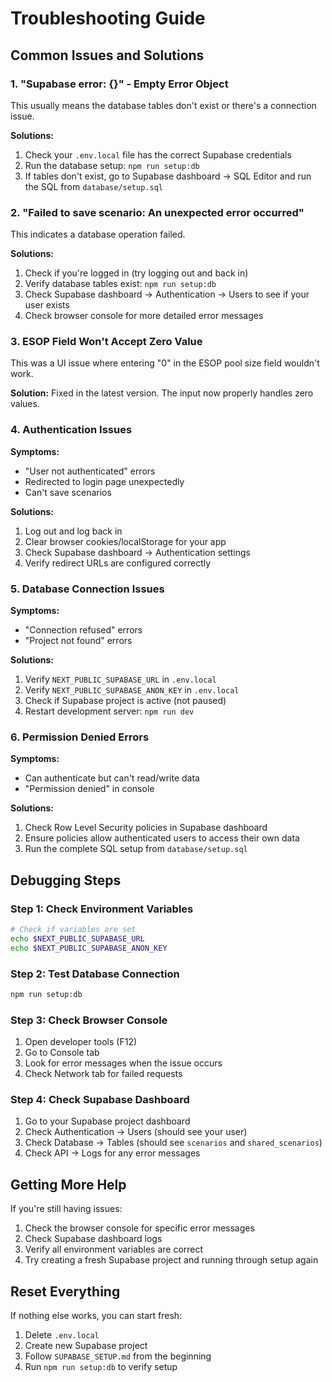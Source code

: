 # Troubleshooting Guide

## Common Issues and Solutions

### 1. "Supabase error: {}" - Empty Error Object

This usually means the database tables don't exist or there's a connection issue.

**Solutions:**
1. Check your `.env.local` file has the correct Supabase credentials
2. Run the database setup: `npm run setup:db`
3. If tables don't exist, go to Supabase dashboard → SQL Editor and run the SQL from `database/setup.sql`

### 2. "Failed to save scenario: An unexpected error occurred"

This indicates a database operation failed.

**Solutions:**
1. Check if you're logged in (try logging out and back in)
2. Verify database tables exist: `npm run setup:db`
3. Check Supabase dashboard → Authentication → Users to see if your user exists
4. Check browser console for more detailed error messages

### 3. ESOP Field Won't Accept Zero Value

This was a UI issue where entering "0" in the ESOP pool size field wouldn't work.

**Solution:** Fixed in the latest version. The input now properly handles zero values.

### 4. Authentication Issues

**Symptoms:**
- "User not authenticated" errors
- Redirected to login page unexpectedly
- Can't save scenarios

**Solutions:**
1. Log out and log back in
2. Clear browser cookies/localStorage for your app
3. Check Supabase dashboard → Authentication settings
4. Verify redirect URLs are configured correctly

### 5. Database Connection Issues

**Symptoms:**
- "Connection refused" errors
- "Project not found" errors

**Solutions:**
1. Verify `NEXT_PUBLIC_SUPABASE_URL` in `.env.local`
2. Verify `NEXT_PUBLIC_SUPABASE_ANON_KEY` in `.env.local`
3. Check if Supabase project is active (not paused)
4. Restart development server: `npm run dev`

### 6. Permission Denied Errors

**Symptoms:**
- Can authenticate but can't read/write data
- "Permission denied" in console

**Solutions:**
1. Check Row Level Security policies in Supabase dashboard
2. Ensure policies allow authenticated users to access their own data
3. Run the complete SQL setup from `database/setup.sql`

## Debugging Steps

### Step 1: Check Environment Variables
```bash
# Check if variables are set
echo $NEXT_PUBLIC_SUPABASE_URL
echo $NEXT_PUBLIC_SUPABASE_ANON_KEY
```

### Step 2: Test Database Connection
```bash
npm run setup:db
```

### Step 3: Check Browser Console
1. Open developer tools (F12)
2. Go to Console tab
3. Look for error messages when the issue occurs
4. Check Network tab for failed requests

### Step 4: Check Supabase Dashboard
1. Go to your Supabase project dashboard
2. Check Authentication → Users (should see your user)
3. Check Database → Tables (should see `scenarios` and `shared_scenarios`)
4. Check API → Logs for any error messages

## Getting More Help

If you're still having issues:

1. Check the browser console for specific error messages
2. Check Supabase dashboard logs
3. Verify all environment variables are correct
4. Try creating a fresh Supabase project and running through setup again

## Reset Everything

If nothing else works, you can start fresh:

1. Delete `.env.local`
2. Create new Supabase project
3. Follow `SUPABASE_SETUP.md` from the beginning
4. Run `npm run setup:db` to verify setup
